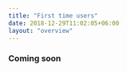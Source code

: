```yaml
---
title: "First time users"
date: 2018-12-29T11:02:05+06:00
layout: "overview"
---
```


### Coming soon



